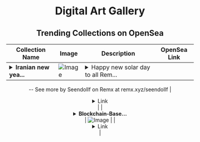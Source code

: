 <div align="center">

# Digital Art Gallery

## Trending Collections on OpenSea

| Collection Name                       | Image                                                                                     | Description                       | OpenSea Link                                                                                          |
|---------------------------------------|-------------------------------------------------------------------------------------------|-----------------------------------|--------------------------------------------------------------------------------------------------------|
| **<details><summary>Iranian new yea...</summary>Iranian new year, Solar year</details>** | ![Image](https://i.seadn.io/s/raw/files/58168ce8ef5ba37c782b81c024e703a4.jpg?w=500&auto=format?w=200&auto=format) | <details><summary>Happy new solar day to all Rem...</summary>Happy new solar day to all Remx members 🪻🌹🧚‍♀️🪻🌹🧚‍♀️🪻🌹
--
See more by Seendollf on Remx at remx.xyz/seendollf</details> | <details><summary>Link</summary>[Iranian new year, Solar year](https://opensea.io/collection/iranian-new-year-solar-year)</details> |
| **<details><summary>Blockchain-Base...</summary>Blockchain-Based Service Mark Protection System</details>** | ![Image](https://i.seadn.io/s/raw/files/c2a02eb34cb44f82944328ba84bc8896.jpg?w=500&auto=format?w=200&auto=format) |  | <details><summary>Link</summary>[Blockchain-Based Service Mark Protection System](https://opensea.io/collection/blockchain-based-service-mark-protection-system)</details> |

</div>